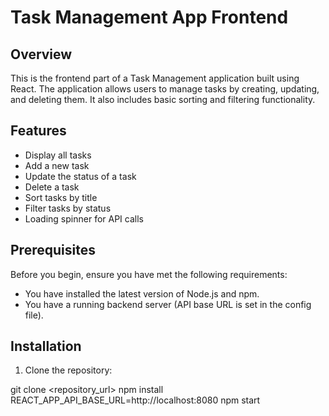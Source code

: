 # Task Management App Frontend

## Overview

This is the frontend part of a Task Management application built using React. The application allows users to manage tasks by creating, updating, and deleting them. It also includes basic sorting and filtering functionality.

## Features

- Display all tasks
- Add a new task
- Update the status of a task
- Delete a task
- Sort tasks by title
- Filter tasks by status
- Loading spinner for API calls

## Prerequisites

Before you begin, ensure you have met the following requirements:
- You have installed the latest version of Node.js and npm.
- You have a running backend server (API base URL is set in the config file).

## Installation

1. Clone the repository:

git clone <repository_url>
npm install
REACT_APP_API_BASE_URL=http://localhost:8080
npm start
